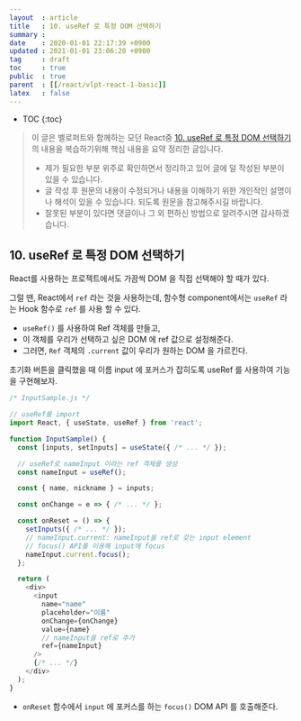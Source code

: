```yaml
---
layout  : article
title   : 10. useRef 로 특정 DOM 선택하기
summary : 
date    : 2020-01-01 22:17:39 +0900
updated : 2021-01-01 23:06:20 +0900
tag     : draft
toc     : true
public  : true
parent  : [[/react/vlpt-react-1-basic]]
latex   : false
---
```

* TOC
{:toc}

> 이 글은 벨로퍼트와 함께하는 모던 React중 [10. useRef 로 특정 DOM 선택하기](https://react.vlpt.us/basic/10-useRef.html)의 내용을 복습하기위해 핵심 내용을 요약 정리한 글입니다.
>
> * 제가 필요한 부분 위주로 확인하면서 정리하고 있어 글에 덜 작성된 부분이 있을 수 있습니다.
> * 글 작성 후 원문의 내용이 수정되거나 내용을 이해하기 위한 개인적인 설명이나 해석이 있을 수 있습니다. 되도록 원문을 참고해주시길 바랍니다.
> * 잘못된 부분이 있다면 댓글이나 그 외 편하신 방법으로 알려주시면 감사하겠습니다.

## 10. useRef 로 특정 DOM 선택하기

React를 사용하는 프로젝트에서도 가끔씩 DOM 을 직접 선택해야 할 때가 있다.

그럴 땐, React에서 `ref` 라는 것을 사용하는데, 함수형 component에서는 `useRef` 라는 Hook 함수로 `ref` 를 사용 할 수 있다.

* `useRef()` 를 사용하여 Ref 객체를 만들고,
* 이 객체를 우리가 선택하고 싶은 DOM 에 ref 값으로 설정해준다.
* 그러면, `Ref` 객체의 `.current` 값이 우리가 원하는 DOM 을 가르킨다.

초기화 버튼을 클릭했을 때 이름 input 에 포커스가 잡히도록 useRef 를 사용하여 기능을 구현해보자.

```js
/* InputSample.js */

// useRef를 import
import React, { useState, useRef } from 'react';

function InputSample() {
  const [inputs, setInputs] = useState({ /* ... */ });

  // useRef로 nameInput 이라는 ref 객체를 생성
  const nameInput = useRef();

  const { name, nickname } = inputs;

  const onChange = e => { /* ... */ };

  const onReset = () => {
    setInputs({ /* ... */ });
    // nameInput.current: nameInput을 ref로 갖는 input element
    // focus() API를 이용해 input에 focus
    nameInput.current.focus();
  };

  return (
    <div>
      <input
        name="name"
        placeholder="이름"
        onChange={onChange}
        value={name}
        // nameInput을 ref로 추가
        ref={nameInput}
      />
      {/* ... */}
    </div>
  );
}
```

* `onReset` 함수에서 `input` 에 포커스를 하는 `focus()` DOM API 를 호출해준다.
